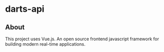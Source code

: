 # darts-api

> 

## About

This project uses Vue.js. An open source frontend javascript framework for building modern real-time applications.
